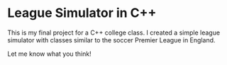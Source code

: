 <h1> League Simulator in C++ </h1>
<p> This is my final project for a C++ college class. I created a simple league simulator with classes similar to the soccer Premier League in England. </p>
<p> Let me know what you think! </p>
